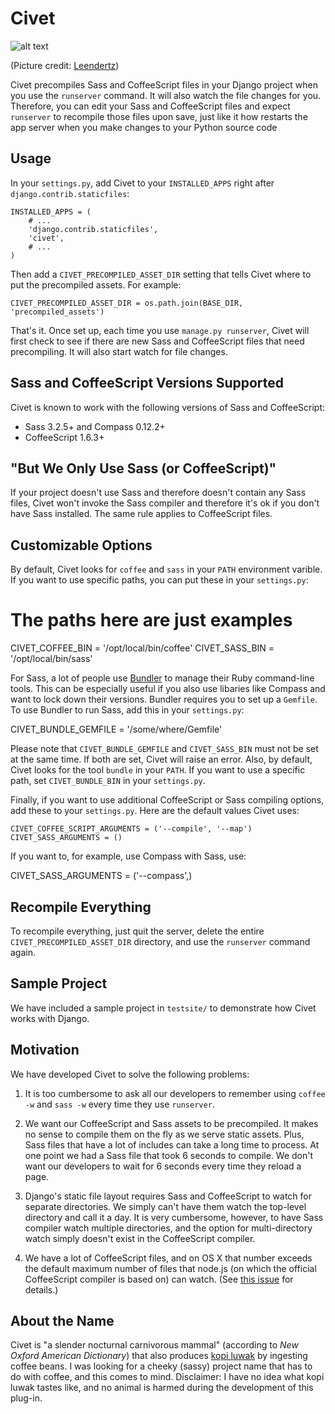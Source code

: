 Civet
=====

![alt text](http://upload.wikimedia.org/wikipedia/commons/2/28/Luwak-Katze_in_Kepahiang.jpg "Civet")

(Picture credit: [Leendertz](http://en.wikipedia.org/wiki/Kopi_Luwak#mediaviewer/File:Luwak-Katze_in_Kepahiang.jpg))

Civet precompiles Sass and CoffeeScript files in your Django project when
you use the `runserver` command. It will also watch the file changes for you.
Therefore, you can edit your Sass and CoffeeScript files and expect
`runserver` to recompile those files upon save, just like it how restarts the
app server when you make changes to your Python source code


Usage
-----

In your `settings.py`, add Civet to your `INSTALLED_APPS` right after
`django.contrib.staticfiles`:

    INSTALLED_APPS = (
        # ...
        'django.contrib.staticfiles',
        'civet',
        # ...
    )

Then add a `CIVET_PRECOMPILED_ASSET_DIR` setting that tells Civet where to
put the precompiled assets. For example:

    CIVET_PRECOMPILED_ASSET_DIR = os.path.join(BASE_DIR, 'precompiled_assets')

That's it. Once set up, each time you use `manage.py runserver`, Civet will
first check to see if there are new Sass and CoffeeScript files that need
precompiling. It will also start watch for file changes.


Sass and CoffeeScript Versions Supported
----------------------------------------

Civet is known to work with the following versions of Sass and CoffeeScript:

* Sass 3.2.5+ and Compass 0.12.2+
* CoffeeScript 1.6.3+


"But We Only Use Sass (or CoffeeScript)"
----------------------------------------

If your project doesn't use Sass and therefore doesn't contain any Sass files,
Civet won't invoke the Sass compiler and therefore it's ok if you don't have
Sass installed. The same rule applies to CoffeeScript files.


Customizable Options
--------------------

By default, Civet looks for `coffee` and `sass` in your `PATH` environment
varible. If you want to use specific paths, you can put these in your
`settings.py`:

  # The paths here are just examples
  CIVET_COFFEE_BIN = '/opt/local/bin/coffee'
  CIVET_SASS_BIN = '/opt/local/bin/sass'

For Sass, a lot of people use [Bundler](http://bundler.io/) to manage their
Ruby command-line tools. This can be especially useful if you also use
libaries like Compass and want to lock down their versions. Bundler requires
you to set up a `Gemfile`. To use Bundler to run Sass, add this in your
`settings.py`:

  CIVET_BUNDLE_GEMFILE = '/some/where/Gemfile'

Please note that `CIVET_BUNDLE_GEMFILE` and `CIVET_SASS_BIN` must not be set
at the same time. If both are set, Civet will raise an error. Also, by
default, Civet looks for the tool `bundle` in your `PATH`. If you want to
use a specific path, set `CIVET_BUNDLE_BIN` in your `settings.py`.

Finally, if you want to use additional CoffeeScript or Sass compiling options,
add these to your `settings.py`. Here are the default values Civet uses:

    CIVET_COFFEE_SCRIPT_ARGUMENTS = ('--compile', '--map')
    CIVET_SASS_ARGUMENTS = ()

If you want to, for example, use Compass with Sass, use:

  CIVET_SASS_ARGUMENTS = ('--compass',)


Recompile Everything
--------------------

To recompile everything, just quit the server, delete the entire
`CIVET_PRECOMPILED_ASSET_DIR` directory, and use the `runserver` command
again.


Sample Project
--------------

We have included a sample project in `testsite/` to demonstrate how Civet
works with Django.


Motivation
----------

We have developed Civet to solve the following problems:

1. It is too cumbersome to ask all our developers to remember using
   `coffee -w` and `sass -w` every time they use `runserver`.

2. We want our CoffeeScript and Sass assets to be precompiled. It makes no
   sense to compile them on the fly as we serve static assets. Plus, Sass
   files that have a lot of includes can take a long time to process.
   At one point we had a Sass file that took 6 seconds to compile. We don't
   want our developers to wait for 6 seconds every time they reload a page.

3. Django's static file layout requires Sass and CoffeeScript to watch
   for separate directories. We simply can't have them watch the top-level
   directory and call it a day. It is very cumbersome, however, to have
   Sass compiler watch multiple directories, and the option for
   multi-directory watch simply doesn't exist in the CoffeeScript compiler.

4. We have a lot of CoffeeScript files, and on OS X that number exceeds the
   default maximum number of files that node.js (on which the official
   CoffeeScript compiler is based on) can watch. (See
   [this issue](https://github.com/joyent/node/issues/2479) for details.)


About the Name
--------------

Civet is "a slender nocturnal carnivorous mammal" (according to *New Oxford
American Dictionary*) that also produces
[kopi luwak](http://en.wikipedia.org/wiki/Kopi_Luwak) by ingesting coffee
beans. I was looking for a cheeky (sassy) project name that has to do with
coffee, and this comes to mind. Disclaimer: I have no idea what kopi luwak
tastes like, and no animal is harmed during the development of this plug-in.
